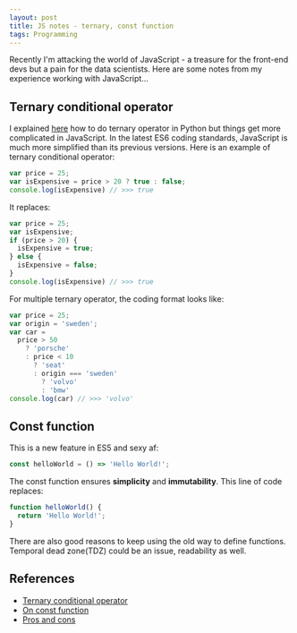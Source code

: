 ```yaml
---
layout: post
title: JS notes - ternary, const function
tags: Programming
---
```


Recently I'm attacking the world of JavaScript - a treasure for the front-end devs but a pain for the data scientists. Here are some notes from my experience working with JavaScript...

## Ternary conditional operator

I explained [here](https://jiaxigu.github.io/2017-11-27/ternary-operator-python) how to do ternary operator in Python but things get more complicated in JavaScript. In the latest ES6 coding standards, JavaScript is much more simplified than its previous versions. Here is an example of ternary conditional operator:

```javascript
var price = 25;
var isExpensive = price > 20 ? true : false;
console.log(isExpensive) // >>> true
```

It replaces:

```javascript
var price = 25;
var isExpensive;
if (price > 20) {
  isExpensive = true; 
} else {
  isExpensive = false;
}
console.log(isExpensive) // >>> true
```

For multiple ternary operator, the coding format looks like:

```javascript
var price = 25;
var origin = 'sweden';
var car = 
  price > 50 
    ? 'porsche'
    : price < 10
      ? 'seat'
      : origin === 'sweden'
        ? 'volvo'
        : 'bmw'
console.log(car) // >>> 'volvo'
```

## Const function

This is a new feature in ES5 and sexy af:

```javascript
const helloWorld = () => 'Hello World!';
```

The const function ensures **simplicity** and **immutability**. This line of code replaces:

```javascript
function helloWorld() {
  return 'Hello World!';
}
```

There are also good reasons to keep using the old way to define functions. Temporal dead zone(TDZ) could be an issue, readability as well.

## References

- [Ternary conditional operator](https://developer.mozilla.org/en-US/docs/Web/JavaScript/Reference/Operators/Conditional_Operator)
- [On const function](https://stackoverflow.com/questions/33040703/proper-use-of-const-for-defining-functions-in-javascript)
- [Pros and cons](https://medium.freecodecamp.org/constant-confusion-why-i-still-use-javascript-function-statements-984ece0b72fd)

